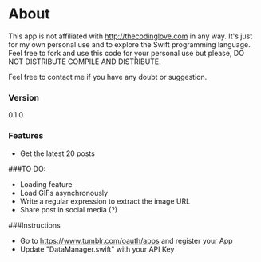 # About
This app is not affiliated with http://thecodinglove.com in any way. It's just for my own personal use and to explore the Swift programming language. Feel free to fork and use this code for your personal use but please, DO NOT DISTRIBUTE COMPILE AND DISTRIBUTE.

Feel free to contact me if you have any doubt or suggestion.
### Version
0.1.0

### Features
- Get the latest 20 posts

###TO DO:
- Loading feature
- Load GIFs asynchronously
- Write a regular expression to extract the image URL
- Share post in social media (?)

###Instructions
- Go to https://www.tumblr.com/oauth/apps and register your App
- Update "DataManager.swift" with your API Key
